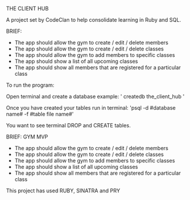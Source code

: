 THE CLIENT HUB

A project set by CodeClan to help consolidate learning in Ruby and SQL. 

BRIEF:

- The app should allow the gym to create / edit / delete members
- The app should allow the gym to create / edit / delete classes
- The app should allow the gym to add members to specific classes
- The app should show a list of all upcoming classes
- The app should show all members that are registered for a particular class




To run the program:

  Open terminal and create a database
    example: ' createdb the_client_hub '

  Once you have created your tables run in terminal:
    'psql -d #database name# -f #table file name#'

  You want to see terminal DROP and CREATE tables.

BRIEF: GYM MVP

- The app should allow the gym to create / edit / delete members
- The app should allow the gym to create / edit / delete classes
- The app should allow the gym to add members to specific classes
- The app should show a list of all upcoming classes
- The app should show all members that are registered for a particular class


This project has used RUBY, SINATRA and PRY
